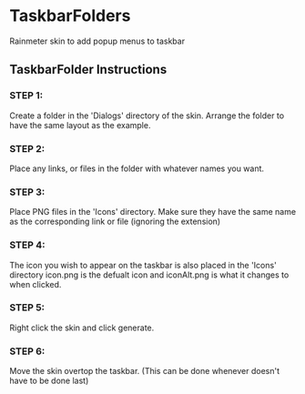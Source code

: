 # TaskbarFolders
Rainmeter skin to add popup menus to taskbar

##   TaskbarFolder Instructions

### STEP 1:
Create a folder in the 'Dialogs' directory of the skin. 
Arrange the folder to have the same layout as the example.

### STEP 2: 
Place any links, or files in the folder with whatever names you want.

### STEP 3: 
Place PNG files in the 'Icons' directory.
Make sure they have the same name as the corresponding link or file (ignoring the extension)

### STEP 4:
The icon you wish to appear on the taskbar is also placed in the 'Icons' directory
icon.png is the defualt icon and iconAlt.png is what it changes to when clicked.

### STEP 5: 
Right click the skin and click generate.

### STEP 6:
Move the skin overtop the taskbar.
(This can be done whenever doesn't have to be done last)
